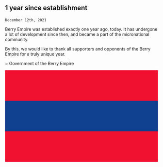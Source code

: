 ## 1 year since establishment
<code>December 12th, 2021</code>

Berry Empire was established exactly one year ago, today.
It has undergone a lot of development since then, and became a part of the micronational community.

By this, we would like to thank all supporters and opponents of the Berry Empire for a truly unique year.

~ Government of the Berry Empire

<img src="/images/flag.png"/>
